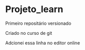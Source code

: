 # Projeto_learn
 Primeiro repositário versionado

Criado no curso de git

Adcionei essa linha no editor online
